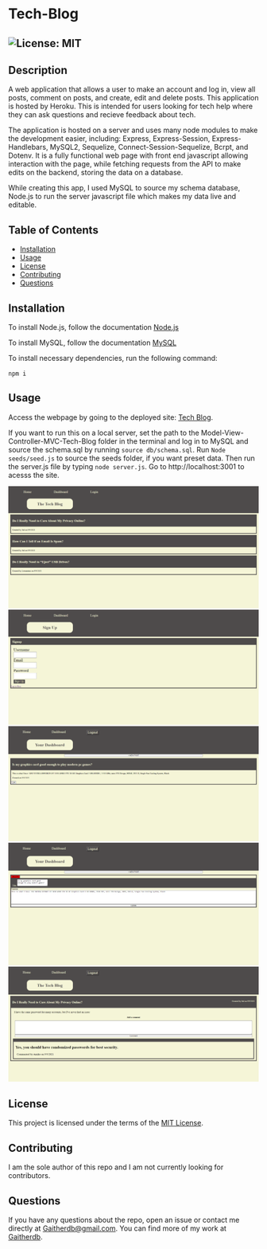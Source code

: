 # Tech-Blog
  ## ![License: MIT](https://img.shields.io/badge/License-MIT-yellow.svg)

  ## Description
  A web application that allows a user to make an account and log in, view all posts, comment on posts, and create, edit and delete posts. This application is hosted by Heroku. This is intended for users looking for tech help where they can ask questions and recieve feedback about tech. 
  
  The application is hosted on a server and uses many node modules to make the development easier, including: Express, Express-Session, Express-Handlebars, MySQL2, Sequelize, Connect-Session-Sequelize, Bcrpt, and Dotenv. It is a fully functional web page with front end javascript allowing interaction with the page, while fetching requests from the API to make edits on the backend, storing the data on a database.
  
  While creating this app, I used MySQL to source my schema database, Node.js to run the server javascript file which makes my data live and editable.

  ## Table of Contents
  * [Installation](#installation)
  * [Usage](#usage)
  * [License](#license)
  * [Contributing](#contributing)
  * [Questions](#questions)
  
  ## Installation
  To install Node.js, follow the documentation [Node.js](https://coding-boot-camp.github.io/full-stack/nodejs/how-to-install-nodejs)

  To install MySQL, follow the documentation [MySQL](https://dev.mysql.com/downloads/installer/)

  To install necessary dependencies, run the following command: 
  ```
  npm i
  ```
  
  ## Usage
  Access the webpage by going to the deployed site: [Tech Blog](https://infinite-dusk-29227.herokuapp.com/). 

  If you want to run this on a local server, set the path to the Model-View-Controller-MVC-Tech-Blog folder in the terminal and log in to MySQL and source the schema.sql by running `source db/schema.sql`. Run `Node seeds/seed.js` to source the seeds folder, if you want preset data.  Then run the server.js file by typing `node server.js`. Go to http://localhost:3001 to acesss the site.

  ![](images/techblog1.png)
  ![](images/techblogsignup.png)
  ![](images/techblogdash.png)
  ![](images/techblogdashedit.png)
  ![](images/techblogcomment.png)

  ## License  
  This project is licensed under the terms of the [MIT License](https://opensource.org/licenses/MIT).

  ## Contributing
  I am the sole author of this repo and I am not currently looking for contributors.


  ## Questions
  If you have any questions about the repo, open an issue or contact me directly at Gaitherdb@gmail.com. You can find more of my work at [Gaitherdb](https://github.com/Gaitherdb).
